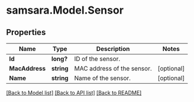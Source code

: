 # samsara.Model.Sensor
## Properties

Name | Type | Description | Notes
------------ | ------------- | ------------- | -------------
**Id** | **long?** | ID of the sensor. | 
**MacAddress** | **string** | MAC address of the sensor. | [optional] 
**Name** | **string** | Name of the sensor. | [optional] 

[[Back to Model list]](../README.md#documentation-for-models) [[Back to API list]](../README.md#documentation-for-api-endpoints) [[Back to README]](../README.md)

